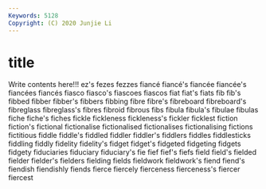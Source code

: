 ```yaml
---
Keywords: 5128
Copyright: (C) 2020 Junjie Li
---
```


# title

Write contents here!!!
ez's 
fezes 
fezzes 
fiancé
fiancé's 
fiancée 
fiancée's 
fiancées 
fiancés 
fiasco 
fiasco's 
fiascoes 
fiascos 
fiat
fiat's 
fiats 
fib 
fib's 
fibbed 
fibber 
fibber's 
fibbers 
fibbing 
fibre
fibre's 
fibreboard 
fibreboard's 
fibreglass 
fibreglass's 
fibres 
fibroid 
fibrous 
fibs 
fibula
fibula's 
fibulae 
fibulas 
fiche 
fiche's 
fiches 
fickle 
fickleness 
fickleness's 
fickler
ficklest 
fiction 
fiction's 
fictional 
fictionalise 
fictionalised 
fictionalises 
fictionalising 
fictions 
fictitious
fiddle 
fiddle's 
fiddled 
fiddler 
fiddler's 
fiddlers 
fiddles 
fiddlesticks 
fiddling 
fiddly
fidelity 
fidelity's 
fidget 
fidget's 
fidgeted 
fidgeting 
fidgets 
fidgety 
fiduciaries 
fiduciary
fiduciary's 
fie 
fief 
fief's 
fiefs 
field 
field's 
fielded 
fielder 
fielder's
fielders 
fielding 
fields 
fieldwork 
fieldwork's 
fiend 
fiend's 
fiendish 
fiendishly 
fiends
fierce 
fiercely 
fierceness 
fierceness's 
fiercer 
fiercest 

